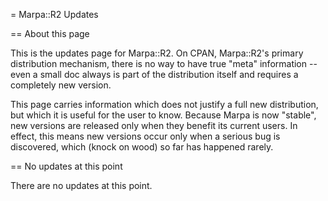 = Marpa::R2 Updates

== About this page

This is the updates page for Marpa::R2.
On CPAN, Marpa::R2's primary distribution mechanism,
there is no way to have true "meta" information --
even a small doc always is part of the distribution itself
and requires a completely new version.

This page carries information which does not justify
a full new distribution,
but which it is useful for the user to know.
Because Marpa is now "stable", new versions are released only
when they benefit its current users.
In effect, this means new versions occur only when a serious
bug is discovered, which (knock on wood)
so far has happened rarely.

== No updates at this point

There are no updates at this point.
